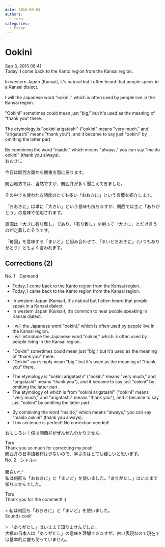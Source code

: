```yaml
---
date: 2016-09-03
authors:
  - toru
categories:
  - Essay
---
```


<h1 id="subject_show">Ookini</h1>
<div class="date">Sep 3, 2016 08:41</div>
<div id="post"><div id="body_show_ori">
Today, I come back to the Kanto region from the Kansai region.<br/><br/>In western Japan (Kansai), it's natural but I often heard that people speak in a Kansai dialect.<br/><br/>I will the Japanese word "ookini," which is often used by people live in the Kansai region.<br/><br/>"Ookini" sometimes could mean just "big," but it's used as the meaning of "thank you" there.<br/><br/>The etymology is "ookini arigatashi" ("ookini" means "very much," and "arigatashi" means "thank you"), and it became to say just "ookini" by omitting the latter part.<br/><br/>By combining the word "maido," which means "always," you can say "maido ookini" (thank you always).
</div></div>

<!-- more -->

<div id="post_ja"><div id="body_show_mo">
おおきに<br/><br/>今日は関西方面から関東方面に戻ります。<br/><br/>関西地方では、当然ですが、関西弁が多く聞こえてきました。<br/><br/>その中でも使われる頻度のとても多い「おおきに」という言葉を紹介します。<br/><br/>「おおきに」は単に「大きい」という意味も持ちますが、関西では主に「ありがとう」の意味で使用されます。<br/><br/>語源は「大きに有り難し」であり、「有り難し」を削って「大きに」とだけ言うのが定着したそうです。<br/><br/>「毎回」を意味する「まいど」と組み合わせて、「まいどおおきに」（いつもありがとう）ともよく言われます。
</div></div>

## Corrections (2)
<div id="block"><div class="first_name"> No. 1　<span class="just_name">Darmond</span></div><div id="block2">
<ul class="correction_field">
<li class="incorrect">Today, I come back to the Kanto region from the Kansai region.</li>
<li class="corrected correct">
Today, I <span class="f_blue">came</span> back to the Kanto region from the Kansai region.
</li>
</ul>
<ul class="correction_field">
<li class="incorrect">In western Japan (Kansai), it's natural but I often heard that people speak in a Kansai dialect.</li>
<li class="corrected correct">
In western Japan (Kansai), <span class="f_blue">it’s common to hear people speaking in Kansai dialect.</span>
</li>
</ul>
<ul class="correction_field">
<li class="incorrect">I will the Japanese word "ookini," which is often used by people live in the Kansai region.</li>
<li class="corrected correct">
I will <span class="f_blue">introduce</span> the Japanese word "ookini," which is often used by people liv<span class="f_blue">ing</span> in the Kansai region.
</li>
</ul>
<ul class="correction_field">
<li class="incorrect">"Ookini" sometimes could mean just "big," but it's used as the meaning of "thank you" there.</li>
<li class="corrected correct">
"Ookini" <span class="f_blue">can simply mean</span> "big," but it's used as <span class="sline">the meaning of</span> "thank you" there.
</li>
</ul>
<ul class="correction_field">
<li class="incorrect">The etymology is "ookini arigatashi" ("ookini" means "very much," and "arigatashi" means "thank you"), and it became to say just "ookini" by omitting the latter part.</li>
<li class="corrected correct">
The etymology <span class="f_blue">of which</span> is <span class="f_blue">from</span> "ookini arigatashi" ("ookini" means "very much," and "arigatashi" means "thank you"), and it became <span class="sline">to say</span> just "ookini" by omitting the latter part.
</li>
</ul>
<ul class="correction_field">
<li class="incorrect">By combining the word "maido," which means "always," you can say "maido ookini" (thank you always).</li>
<li class="corrected perfect">This sentence is perfect! No correction needed!</li>
</ul>
<p class="comment_small">
 おもしろい！僕は関西弁がぜんぜん分かりません。
</p>

</div><div class="name"><span class="just_name">Toru</span><br>
Thank you so much for correcting my post!<br/>関西弁の日本語教材は少ないので、学ぶのはとても難しいと思います。
</div>
</div>
<div id="block"><div class="first_name"> No. 2　<span class="just_name">シャル❇️</span></div><div id="block2">
<p class="comment_small">
 面白い^_^
 <br/>
 私は何回も「おおきに」と「まいど」を使いました。「ありがたし」はいままで知りませんでした。
</p>

</div><div class="name"><span class="just_name">Toru</span><br>
Thank you for the comment! :)<br/><br/>&gt; 私は何回も「おおきに」と「まいど」を使いました。<br/>Sounds cool! <br/><br/>&gt; 「ありがたし」はいままで知りませんでした。<br/>大抵の日本人は「ありがたし」の意味を理解できますが、古い表現なので現在では基本的に誰も使っていません。
</div>
</div>
